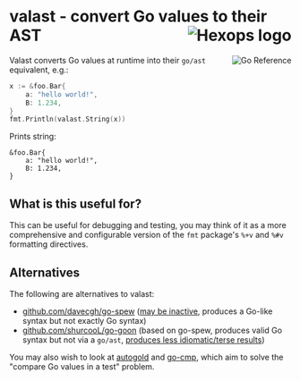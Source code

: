 # valast - convert Go values to their AST <a href="https://hexops.com"><img align="right" alt="Hexops logo" src="https://raw.githubusercontent.com/hexops/media/master/readme.svg"></img></a>

<a href="https://pkg.go.dev/badge/github.com/hexops/valast"><img src="https://pkg.go.dev/badge/badge/github.com/hexops/valast.svg" alt="Go Reference" align="right"></a>

Valast converts Go values at runtime into their `go/ast` equivalent, e.g.:

```Go
x := &foo.Bar{
    a: "hello world!",
    B: 1.234,
}
fmt.Println(valast.String(x))
```

Prints string:

```
&foo.Bar{
    a: "hello world!",
    B: 1.234,
}
```

## What is this useful for?

This can be useful for debugging and testing, you may think of it as a more comprehensive and configurable version of the `fmt` package's `%+v` and `%#v` formatting directives.

## Alternatives

The following are alternatives to valast:

- [github.com/davecgh/go-spew](https://github.com/davecgh/go-spew) ([may be inactive](https://github.com/davecgh/go-spew/issues/128), produces a Go-like syntax but not exactly Go syntax)
- [github.com/shurcooL/go-goon](https://github.com/shurcooL/go-goon) (based on go-spew, produces valid Go syntax but not via a `go/ast`, [produces less idiomatic/terse results](https://github.com/shurcooL/go-goon/issues/11))

You may also wish to look at [autogold](https://github.com/hexops/autogold) and [go-cmp](https://github.com/google/go-cmp), which aim to solve the "compare Go values in a test" problem.

